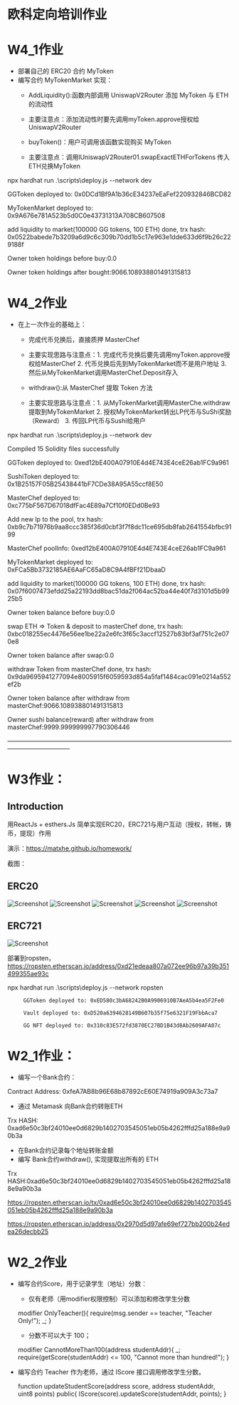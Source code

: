 # 欧科定向培训作业


# W4_1作业
* 部署自己的 ERC20 合约 MyToken
* 编写合约 MyTokenMarket 实现：
   * AddLiquidity():函数内部调用 UniswapV2Router 添加 MyToken 与 ETH 的流动性
   * 主要注意点：添加流动性时要先调用myToken.approve授权给UniswapV2Router
   
   * buyToken()：用户可调用该函数实现购买 MyToken
   * 主要注意点：调用IUniswapV2Router01.swapExactETHForTokens 传入ETH兑换MyToken

npx hardhat run .\scripts\deploy.js --network dev

GGToken deployed to: 0x0DCd1Bf9A1b36cE34237eEaFef220932846BCD82

MyTokenMarket deployed to: 0x9A676e781A523b5d0C0e43731313A708CB607508

add liquidity to market(100000 GG tokens, 100 ETH) done, trx hash: 0x0522babede7b3209a6d9c6c309b70dd1b5c17e963e1dde633d6f9b26c229188f

Owner token holdings before buy:0.0

Owner token holdings after bought:9066.108938801491315813   
   

# W4_2作业
* 在上一次作业的基础上：
   * 完成代币兑换后，直接质押 MasterChef
   * 主要实现思路与注意点：1. 完成代币兑换后要先调用myToken.approve授权给MasterChef
					2. 代币兑换后先到MyTokenMarket而不是用户地址
					3. 然后从MyTokenMarket调用MasterChef.Deposit存入
			
   * withdraw():从 MasterChef 提取 Token 方法
   * 主要实现思路与注意点：1. 从MyTokenMarket调用MasterChe.withdraw提取到MyTokenMarket
					2. 授权MyTokenMarket转出LP代币与SuShi奖励（Reward）
					3. 传回LP代币与Sushi给用户
					
					
npx hardhat run .\scripts\deploy.js --network dev

Compiled 15 Solidity files successfully

GGToken deployed to: 0xed12bE400A07910E4d4E743E4ceE26ab1FC9a961

SushiToken deployed to: 0x1B25157F05B25438441bF7CDe38A95A55ccf8E50

MasterChef deployed to: 0xc775bF567D67018dfFac4E89a7Cf10f0EDd0Be93

Add new lp to the pool, trx hash: 0xb9c7b71976b9aa8ccc385f36d0cbf3f7f8dc11ce695db8fab2641554bfbc9199

MasterChef poolInfo: 0xed12bE400A07910E4d4E743E4ceE26ab1FC9a961

MyTokenMarket deployed to: 0xFCa5Bb3732185AE6AaFC65aD8C9A4fBFf21DbaaD

add liquidity to market(100000 GG tokens, 100 ETH) done, trx hash: 0x07f6007473efdd25a22193dd8bac51da2f064ac52ba44e40f7d3101d5b9925b5

Owner token balance before buy:0.0

swap ETH => Token & deposit to masterChef done, trx hash: 0xbc018255ec4476e56ee1be22a2e6fc3f65c3accf12527b83bf3af751c2e070e8

Owner token balance after swap:0.0

withdraw Token from masterChef done, trx hash: 0x9da9695941277094e8005915f6059593d854a5faf1484cac091e0214a552ef2b

Owner token balance after withdraw from masterChef:9066.108938801491315813

Owner sushi balance(reward) after withdraw from masterChef:9999.999999997790306446
   
——————————————————————————————————————————————

# W3作业：

## Introduction

用ReactJs + esthers.Js 简单实现ERC20，ERC721与用户互动（授权，转帐，铸币，提现）作用

演示：https://matxhe.github.io/homework/

截图：
## ERC20

![Screenshot](https://github.com/matxhe/homework/blob/main/W3/ERC20%20Dapp%20screen.png)
![Screenshot](https://github.com/matxhe/homework/blob/main/W3/ERC20%20Dapp%20Approve%20screen.png)
![Screenshot](https://github.com/matxhe/homework/blob/main/W3/ERC20%20Dapp%20Deposit%20screen.png)
![Screenshot](https://github.com/matxhe/homework/blob/main/W3/ERC20%20Withdraw%20screen.png)
![Screenshot](https://github.com/matxhe/homework/blob/main/W3/ERC20%20Withdraw%20succeed%20screen.png)

## ERC721
![Screenshot](https://github.com/matxhe/homework/blob/main/W3/ERC721%20Transfer%20event.png)

部署到ropsten， https://ropsten.etherscan.io/address/0xd21edeaa807a072ee96b97a39b351499355ae93c

npx hardhat run .\scripts\deploy.js --network ropsten

         GGToken deployed to: 0xED580c3bA68242B0A9906910B7AeA5b4ea5F2Fe0
		 
         Vault deployed to: 0xD520a6394628149B607b35f75e6321F19FbbAca7
		 
         GG NFT deployed to: 0x310c83E572fd3870EC27BD1B43d8Ab2609AFA07c


# W2_1作业：

* 编写⼀个Bank合约：

Contract Address: 0xfeA7AB8b96E68b87892cE60E74919a909A3c73a7

* 通过 Metamask 向Bank合约转账ETH

Trx HASH: 0xad6e50c3bf24010ee0d6829b1402703545051eb05b4262fffd25a188e9a90b3a


* 在Bank合约记录每个地址转账⾦额
* 编写 Bank合约withdraw(), 实现提取出所有的 ETH

Trx HASH:0xad6e50c3bf24010ee0d6829b1402703545051eb05b4262fffd25a188e9a90b3a


https://ropsten.etherscan.io/tx/0xad6e50c3bf24010ee0d6829b1402703545051eb05b4262fffd25a188e9a90b3a

https://ropsten.etherscan.io/address/0x2970d5d97afe69ef727bb200b24edea26decbb25


# W2_2作业
* 编写合约Score，⽤于记录学⽣（地址）分数：

   * 仅有⽼师（⽤modifier权限控制）可以添加和修改学⽣分数

    modifier OnlyTeacher(){
    require(msg.sender == teacher, "Teacher Only!");
    _;
    }

   * 分数不可以⼤于 100；

   modifier CannotMoreThan100(address studentAddr){
         _;
        require(getScore(studentAddr) <= 100, "Cannot more than hundred!");
    } 
    
* 编写合约 Teacher 作为⽼师，通过 IScore 接⼝调⽤修改学⽣分数。

    function updateStudentScore(address score, address studentAddr, uint8 points) public{
        IScore(score).updateScore(studentAddr, points);
    }
